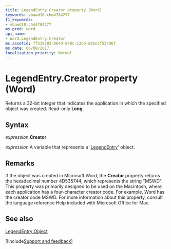 ```yaml
---
title: LegendEntry.Creator property (Word)
keywords: vbawd10.chm4784277
f1_keywords:
- vbawd10.chm4784277
ms.prod: word
api_name:
- Word.LegendEntry.Creator
ms.assetid: ff539203-064d-048c-13db-d8be3f534d6f
ms.date: 06/08/2017
localization_priority: Normal
---
```



# LegendEntry.Creator property (Word)

Returns a 32-bit integer that indicates the application in which the specified object was created. Read-only  **Long**.


## Syntax

_expression_.**Creator**

_expression_ A variable that represents a '[LegendEntry](Word.LegendEntry.md)' object.


## Remarks

If the object was created in Microsoft Word, the  **Creator** property returns the hexadecimal number 4D535744, which represents the string "MSWD". This property was primarily designed to be used on the Macintosh, where each application has a four-character creator code. For example, Word has the creator code MSWD. For more information about this property, consult the language reference Help included with Microsoft Office for Mac.


## See also


[LegendEntry Object](Word.LegendEntry.md)

[!include[Support and feedback](~/includes/feedback-boilerplate.md)]